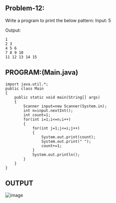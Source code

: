 
## Problem-12:
Write a program to print the below pattern:
Input: 5

Output:
```
1
2 3
4 5 6
7 8 9 10
11 12 13 14 15
```

## PROGRAM:(Main.java)
```
import java.util.*;
public class Main
{
    public static void main(String[] args)
    {
        Scanner input=new Scanner(System.in);
        int n=input.nextInt();
        int count=1;
        for(int i=1;i<=n;i++)
        {
            for(int j=1;j<=i;j++)
            {
                System.out.print(count);
                System.out.print(" ");
                count+=1;
            }
            System.out.println();
        }
    }
}
```

## OUTPUT
![image](https://github.com/user-attachments/assets/af7ce2e1-c020-40bd-bdba-4272e1e588c8)
